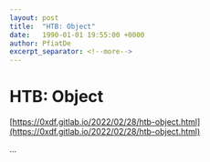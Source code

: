 ```yaml
---
layout: post
title:  "HTB: Object"
date:   1990-01-01 19:55:00 +0000
author: PfiatDe
excerpt_separator: <!--more-->
---
```


# HTB: Object

[https://0xdf.gitlab.io/2022/02/28/htb-object.html](https://0xdf.gitlab.io/2022/02/28/htb-object.html)

...
<!--more-->
